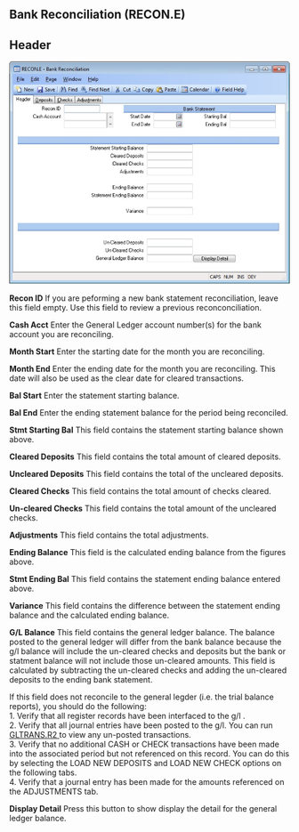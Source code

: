 ##  Bank Reconciliation (RECON.E)

<PageHeader />

##  Header

![](./RECON-E-1.jpg)

**Recon ID** If you are peforming a new bank statement reconciliation, leave
this field empty. Use this field to review a previous reconconciliation.  
  
**Cash Acct** Enter the General Ledger account number(s) for the bank account
you are reconciling.  
  
**Month Start** Enter the starting date for the month you are reconciling.  
  
**Month End** Enter the ending date for the month you are reconciling. This
date will also be used as the clear date for cleared transactions.  
  
**Bal Start** Enter the statement starting balance.  
  
**Bal End** Enter the ending statement balance for the period being
reconciled.  
  
**Stmt Starting Bal** This field contains the statement starting balance shown
above.  
  
**Cleared Deposits** This field contains the total amount of cleared deposits.  
  
**Uncleared Deposits** This field contains the total of the uncleared
deposits.  
  
**Cleared Checks** This field contains the total amount of checks cleared.  
  
**Un-cleared Checks** This field contains the total amount of the uncleared
checks.  
  
**Adjustments** This field contains the total adjustments.  
  
**Ending Balance** This field is the calculated ending balance from the
figures above.  
  
**Stmt Ending Bal** This field contains the statement ending balance entered
above.  
  
**Variance** This field contains the difference between the statement ending
balance and the calculated ending balance.  
  
**G/L Balance** This field contains the general ledger balance. The balance
posted to the general ledger will differ from the bank balance because the g/l
balance will include the un-cleared checks and deposits but the bank or
statment balance will not include those un-cleared amounts. This field is
calculated by subtracting the un-cleared checks and adding the un-cleared
deposits to the ending bank statement.  
  
If this field does not reconcile to the general legder (i.e. the trial balance
reports), you should do the following:  
1\. Verify that all register records have been interfaced to the g/l .  
2\. Verify that all journal entries have been posted to the g/l. You can run [ GLTRANS.R2 ](../../../../GL-OVERVIEW/GL-REPORT/GLTRANS-R2/README.md) to view any un-posted transactions.   
3\. Verify that no additional CASH or CHECK transactions have been made into
the associated period but not referenced on this record. You can do this by
selecting the LOAD NEW DEPOSITS and LOAD NEW CHECK options on the following
tabs.  
4\. Verify that a journal entry has been made for the amounts referenced on
the ADJUSTMENTS tab.  
  
**Display Detail** Press this button to show display the detail for the
general ledger balance.  
  
  
<badge text= "Version 8.10.57" vertical="middle" />

<PageFooter />